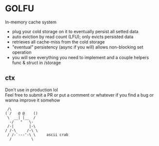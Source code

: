 # GOLFU
In-memory cache system
- plug your cold storage on it to eventually persist all setted data
- auto eviction by read count (LFU); only evicts persisted data
- retrieves all cache-miss from the cold storage
- "eventual" persistency (async if you will) allows non-blocking set operation
- you will see everything you need to implement and a couple helpers func & struct in /storage
## ctx
Don't use in production lol <br>
Feel free to submit a PR or put a comment or whatever if you find a bug or wanna improve it somehow

     /\
    ( /   @ @    ()
     \  __| |__  /
      -/   "   \-
     /-|       |-\
    / /-\     /-\ \
     / /-`---'-\ \     ascii crab 
      /         \
